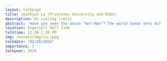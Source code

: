 ```yaml
---
layout: talkpage
title: Joonhyun La (Princeton University and KIAS)
description: On scaling limits
abstract: 'Have you seen the movie "Ant-Man"? The world seems very different, depending on your size (scale). People have developed the "physics" of different scales, for example, fluid dynamics for everyday scales, kinetic theory for smaller ones, and molecular dynamics for even smaller ones. One natural question would be: is the world fundamentally, not only apparently, different, depending on your scale? One way of approaching this question is to figure out if we can derive physics (equation) of larger scales as a reasonable limit of that of smaller scales. In this talk, we will briefly take a look at such scaling limits.'
location: Ingersoll Hall 1146
talktime: 12:30-1:30 PM
img: /assets/img/la.jpeg
talkdate: "02/20/2024"
importance: 1
talkyear: 2024
---
```


<!-- note that the "description" is actually the talk title -->
